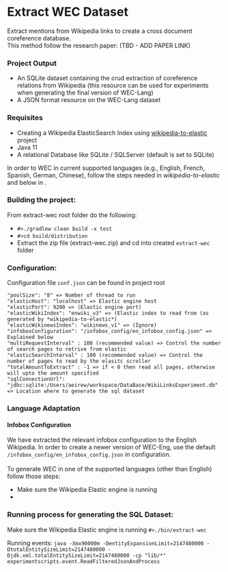 # Extract WEC Dataset
Extract mentions from Wikipedia links to create a cross document coreference database. <br/>
This method follow the research paper: (TBD - ADD PAPER LINK)

### Project Output
* An SQLite dataset containing the crud extraction of coreference relations from Wikipedia (this resource can be used for experiments when generating the final version of WEC-Lang)
* A JSON format resource on the WEC-Lang dataset

### Requisites
* Creating a Wikipedia ElasticSearch Index using <a href="https://github.com/AlonEirew/wikipedia-to-elastic">wikipedia-to-elastic</a> project
* Java 11
* A relational Database like SQLite / SQLServer (default is set to SQLite)

In order to WEC in current supported languages (e.g., English, French, Spanish, German, Chinese), follow the steps needed in *wikipedia-to-elastic* and below in .

### Building the project:
From extract-wec root folder do the following:
- `#>./gradlew clean build -x test`
- `#>cd build/distribution`
- Extract the zip file (extract-wec.zip) and cd into created `extract-wec` folder


### Configuration:
Configuration file `conf.json` can be found in project root
```
"poolSize": "8" => Number of thread to run
"elasticHost": "localhost" => Elastic engine host
"elasticPort": 9200 => (Elastic engine port)
"elasticWikiIndex": "enwiki_v3" => (Elastic index to read from (as generated by *wikipedia-to-elastic*)
"elasticWikinewsIndex": "wikinews_v1" => (Ignore)
"infoboxConfiguration": "/infobox_config/en_infobox_config.json" => Explained below
"multiRequestInterval" : 100 (recommended value) => Control the number of search pages to retrive from elastic
"elasticSearchInterval" : 100 (recommended value) => Control the number of pages to read by the elasitc scroller
"totalAmountToExtract" : -1 => if < 0 then read all pages, otherwise will upto the amount specified
"sqlConnectionUrl": "jdbc:sqlite:/Users/aeirew/workspace/DataBase/WikiLinksExperiment.db" => Location where to generate the sql dataset
```

### Language Adaptation

#### Infobox Configuration
We have extracted the relevant infobox configuration to the English Wikipedia. In order to create a newer version of WEC-Eng, use the default `/infobox_config/en_infobox_config.json` in configuration. <br/><br/>
To generate WEC in one of the supported languages (other than English) follow those steps:
* Make sure the Wikipedia Elastic engine is running
*  


### Running process for generating the SQL Dataset:
Make sure the Wikipedia Elastic engine is running
`#>./bin/extract-wec`


Running events:
`java -Xmx90000m -DentityExpansionLimit=2147480000 -DtotalEntitySizeLimit=2147480000 -Djdk.xml.totalEntitySizeLimit=2147480000 -cp "lib/*" experimentscripts.event.ReadFilteredJsonAndProcess`
